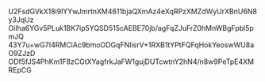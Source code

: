 U2FsdGVkX18i9lYYwJmrtnXM4611bjaQXmAz4eXqRPzXMZdWyUrXBnU6N8y3JqUz
OiIha6YGv5PLuk1BK7ip5YQSD515cAEBE70jb/agFqZJuFrZ0hMnWBgFpbl5pmJQ
43Y7u+wG7I4RMClAc9bmoODGqFNIisrV+1RXB1tYPtFQFqHokYeoswWU8aO9ZJzD
ODf5fJS4PhKm1F8zCGtXYagfrkJaFW1gujDUTcwtnY2hN4/n8w9PeTpE4XMREpCG

